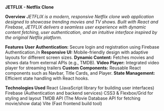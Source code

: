 **JETFLIX - Netflix Clone**



**Overview**
_JETFLIX is a modern, responsive Netflix clone web application designed to showcase trending movies and TV shows. Built with React and Firebase, JETFLIX delivers a seamless user experience with dynamic content fetching, user authentication, and an intuitive interface inspired by the original Netflix platform._

**Features**
**User Authentication:** Secure login and registration using Firebase Authentication./n
**Responsive UI:** Mobile-friendly design with adaptive layouts for different screen sizes.
**Dynamic Content:** Fetches movies and shows data from external APIs (e.g., TMDB).
**Video Player:** Integrated video player for streaming trailers
**Custom Components:** Reusable React components such as Navbar, Title Cards, and Player.
**State Management:** Efficient state handling with React hooks.

**Technologies Used**
React (JavaScript library for building user interfaces)
Firebase (Authentication and backend services)
CSS3 & Flexbox/Grid for styling and layout
TMDB API (The Movie Database API for fetching movie/show data)
Vite (Fast frontend build tool)
